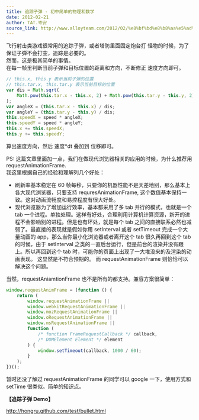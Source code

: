 ```yaml
---
title: 追踪子弹 - 初中简单的物理和数学
date: 2012-02-21
author: TAT.岑安
source_link: http://www.alloyteam.com/2012/02/%e8%bf%bd%e8%b8%aa%e5%ad%90%e5%bc%b9-%e5%88%9d%e4%b8%ad%e7%ae%80%e5%8d%95%e7%9a%84%e7%89%a9%e7%90%86%e5%92%8c%e6%95%b0%e5%ad%a6/
---
```


飞行射击类游戏很常用的追踪子弹，或者塔防里面固定炮台打 怪物的时候，为了保证子弹不会打空，追踪是必要的。  
然而，这是极其简单的事情。  
在每一帧里判断当前子弹和目标位置的距离和方向，不断修正 速度方向即可。

```javascript
// this.x, this.y 表示当前子弹的位置
// this.tar.x, this.tar.y 表示当前目标的位置
var dis = Math.sqrt(
    Math.pow(this.tar.x - this.x, 2) + Math.pow(this.tar.y - this.y, 2)
);
var angleX = (this.tar.x - this.x) / dis;
var angleY = (this.tar.y - this.y) / dis;
this.speedX = speed * angleX;
this.speedY = speed * angleY;
this.x += this.speedX;
this.y += this.speedY;
```

算出速度方向，然后 速度\*dt 叠加到 位移即可。

PS: 这篇文章里面加一点，我们在做现代浏览器相关的应用的时候，为什么推荐用 requestAnimationFrame.  
我这里根据自己的经验和理解列几个好处：

-   刷新率基本稳定在 60 帧每秒，只要你的机器性能不是天差地别，那么基本上各大现代浏览器，只要支持 requresAnimationFrame, 这个数值基本保持一致。这对动画流畅度和易控程度有很大好处。
-   现代浏览器为了增加运行效率，基本都采用了多 tab 并行的模式，也就是一个 tab 一个进程。单独处理。这样有好处，合理利用计算机计算资源，新开的进程不会影响别的进程。但是也有坏处，就是每个 tab 之间的直接联系必然也减弱了。最直接的表现就是假如你用 setInterval 或者 setTimeout 完成一个大量动画的 app，那么当你最小化浏览器或者离开这个 tab 很久再回到这个 tab 的时候，由于 setInterval 之类的一直后台运行，但是前台的渲染并没有跟上。所以再回到这个 tab 时，可能你的页面上出现了一大堆没来的及渲染的动画表现。 这显然是不符合预期的。 而 requestAnimationFrame 则恰恰可以解决这个问题。

当然，requestAniamtionFrame 也不是所有的都支持。兼容方案很简单：

```javascript
window.requestAnimFrame = (function () {
    return (
        window.requestAnimationFrame ||
        window.webkitRequestAnimationFrame ||
        window.mozRequestAnimationFrame ||
        window.oRequestAnimationFrame ||
        window.msRequestAnimationFrame ||
        function (
            /* function FrameRequestCallback */ callback,
            /* DOMElement Element */ element
        ) {
            window.setTimeout(callback, 1000 / 60);
        }
    );
})();
```

暂时还没了解过 requestAnimationFrame 的同学可以 google 一下，使用方式和 setTime 很类似。简单的知识点。

**【追踪子弹 Demo】**

<http://hongru.github.com/test/bullet.html>